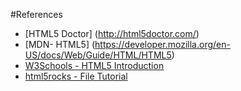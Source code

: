 #References
 - [HTML5 Doctor] (http://html5doctor.com/)
 - [MDN- HTML5] (https://developer.mozilla.org/en-US/docs/Web/Guide/HTML/HTML5)
 - [W3Schools - HTML5 Introduction](http://www.w3schools.com/html/html5_intro.asp)
 - [html5rocks - File Tutorial](http://www.html5rocks.com/en/tutorials/file/dndfiles/)